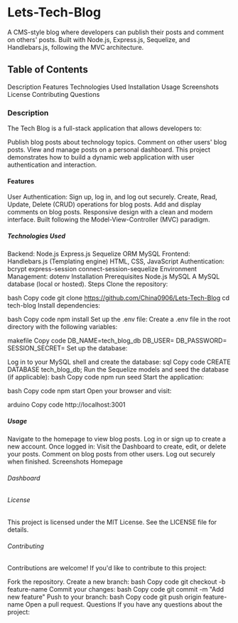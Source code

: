 # Lets-Tech-Blog
A CMS-style blog where developers can publish their posts and comment on others' posts. Built with Node.js, Express.js, Sequelize, and Handlebars.js, following the MVC architecture.

## Table of Contents
Description
Features
Technologies Used
Installation
Usage
Screenshots
License
Contributing
Questions

### Description
The Tech Blog is a full-stack application that allows developers to:

Publish blog posts about technology topics.
Comment on other users' blog posts.
View and manage posts on a personal dashboard.
This project demonstrates how to build a dynamic web application with user authentication and interaction.

#### Features
User Authentication: Sign up, log in, and log out securely.
Create, Read, Update, Delete (CRUD) operations for blog posts.
Add and display comments on blog posts.
Responsive design with a clean and modern interface.
Built following the Model-View-Controller (MVC) paradigm.

##### Technologies Used
Backend:
Node.js
Express.js
Sequelize ORM
MySQL
Frontend:
Handlebars.js (Templating engine)
HTML, CSS, JavaScript
Authentication:
bcrypt
express-session
connect-session-sequelize
Environment Management:
dotenv
Installation
Prerequisites
Node.js
MySQL
A MySQL database (local or hosted).
Steps
Clone the repository:

bash
Copy code
git clone https://github.com/China0906/Lets-Tech-Blog
cd tech-blog
Install dependencies:

bash
Copy code
npm install
Set up the .env file: Create a .env file in the root directory with the following variables:

makefile
Copy code
DB_NAME=tech_blog_db
DB_USER=<your-mysql-username>
DB_PASSWORD=<your-mysql-password>
SESSION_SECRET=<your-secret-key>
Set up the database:

Log in to your MySQL shell and create the database:
sql
Copy code
CREATE DATABASE tech_blog_db;
Run the Sequelize models and seed the database (if applicable):
bash
Copy code
npm run seed
Start the application:

bash
Copy code
npm start
Open your browser and visit:

arduino
Copy code
http://localhost:3001

##### Usage
Navigate to the homepage to view blog posts.
Log in or sign up to create a new account.
Once logged in:
Visit the Dashboard to create, edit, or delete your posts.
Comment on blog posts from other users.
Log out securely when finished.
Screenshots
Homepage

###### Dashboard

###### License
This project is licensed under the MIT License. See the LICENSE file for details.

###### Contributing
Contributions are welcome! If you'd like to contribute to this project:

Fork the repository.
Create a new branch:
bash
Copy code
git checkout -b feature-name
Commit your changes:
bash
Copy code
git commit -m "Add new feature"
Push to your branch:
bash
Copy code
git push origin feature-name
Open a pull request.
Questions
If you have any questions about the project:








